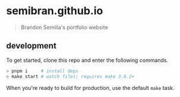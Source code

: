 # semibran.github.io
> Brandon Semilla's portfolio website

## development
To get started, clone this repo and enter the following commands.
```sh
> pnpm i     # install deps
> make start # watch files; requires make 3.8.2+
```

When you're ready to build for production, use the default `make` task.
